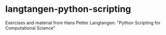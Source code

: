 # langtangen-python-scripting

Exercises and material from Hans Petter Langtangen: "Python Scripting for Computational Science"
